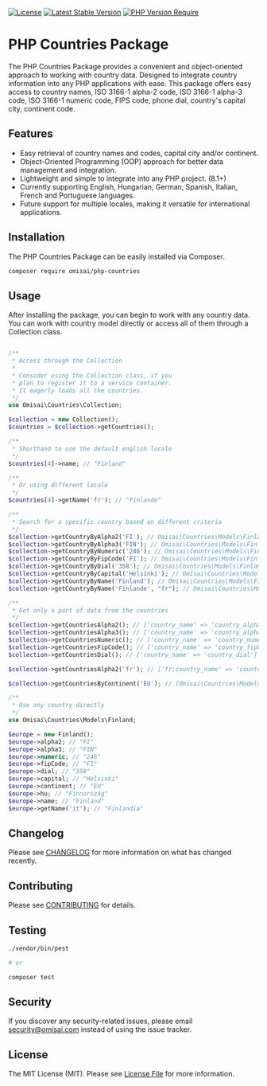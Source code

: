 [![License](https://img.shields.io/packagist/l/omisai/php-countries?style=for-the-badge)](https://packagist.org/packages/omisai/omisai/php-countries)
[![Latest Stable Version](https://img.shields.io/packagist/v/omisai/php-countries?style=for-the-badge)](https://packagist.org/packages/omisai/php-countries)
[![PHP Version Require](https://img.shields.io/packagist/dependency-v/omisai/php-countries/php?style=for-the-badge)](https://packagist.org/packages/omisai/php-countries)

# PHP Countries Package

The PHP Countries Package provides a convenient and object-oriented approach to working with country data. Designed to integrate country information into any PHP applications with ease. This package offers easy access to country names, ISO 3166-1 alpha-2 code, ISO 3166-1 alpha-3 code, ISO 3166-1 numeric code, FIPS code, phone dial, country's capital city, continent code.

## Features

- Easy retrieval of country names and codes, capital city and/or continent.
- Object-Oriented Programming (OOP) approach for better data management and integration.
- Lightweight and simple to integrate into any PHP project. (8.1+)
- Currently supporting English, Hungarian, German, Spanish, Italian, French and Portuguese languages.
- Future support for multiple locales, making it versatile for international applications.

## Installation

The PHP Countries Package can be easily installed via Composer.

```bash
composer require omisai/php-countries
```

## Usage

After installing the package, you can begin to work with any country data. You can work with country model directly or access all of them through a Collection class.

```php

/**
 * Access through the Collection
 *
 * Consider using the Collection class, if you
 * plan to register it to a service container.
 * It eagerly loads all the countries.
 */
use Omisai\Countries\Collection;

$collection = new Collection();
$countries = $collection->getCountries();

/**
 * Shorthand to use the default english locale
 */
$countries[4]->name; // "Finland"

/**
 * Or using different locale
 */
$countries[4]->getName('fr'); // "Finlande"

/**
 * Search for a specific country based on different criteria
 */
$collection->getCountryByAlpha2('FI'); // Omisai\Countries\Models\Finland
$collection->getCountryByAlpha3('FIN'); // Omisai\Countries\Models\Finland
$collection->getCountryByNumeric('246'); // Omisai\Countries\Models\Finland
$collection->getCountryByFipCode('FI'); // Omisai\Countries\Models\Finland
$collection->getCountryByDial('358'); // Omisai\Countries\Models\Finland
$collection->getCountryByCapital('Helsinki'); // Omisai\Countries\Models\Finland
$collection->getCountryByName('Finland'); // Omisai\Countries\Models\Finland
$collection->getCountryByName('Finlande', "fr"); // Omisai\Countries\Models\Finland

/**
 * Get only a part of data from the countries
 */
$collection->getCountriesAlpha2(); // ['country_name' => 'country_alpha2']
$collection->getCountriesAlpha3(); // ['country_name' => 'country_alpha3']
$collection->getCountriesNumeric(); // ['country_name' => 'country_numeric']
$collection->getCountriesFipCode(); // ['country_name' => 'country_fipCode']
$collection->getCountriesDial(); // ['country_name' => 'country_dial']

$collection->getCountriesAlpha2('fr'); // ['fr:country_name' => 'country_alpha2'] -> ['Finlande' => 'FI']

$collection->getCountriesByContinent('EU'); // [Omisai\Countries\Models\Finland, Omisai\Countries\Models\Hungary, ...]

/**
 * Use any country directly
 */
use Omisai\Countries\Models\Finland;

$europe = new Finland();
$europe->alpha2; // "FI"
$europe->alpha3; // "FIN"
$europe->numeric; // "246"
$europe->fipCode; // "FI"
$europe->dial; // "358"
$europe->capital; // "Helsinki"
$europe->continent; // "EU"
$europe->hu; // "Finnország"
$europe->name; // "Finland"
$europe->getName('it'); // "Finlandia"

```

## Changelog

Please see [CHANGELOG](CHANGELOG.md) for more information on what has changed recently.

## Contributing

Please see [CONTRIBUTING](CONTRIBUTING.md) for details.

## Testing

```bash
./vendor/bin/pest

# or

composer test
```


## Security

If you discover any security-related issues, please email [security@omisai.com](mailto:security@omisai.com) instead of using the issue tracker.


## License

The MIT License (MIT). Please see [License File](LICENSE.md) for more information.